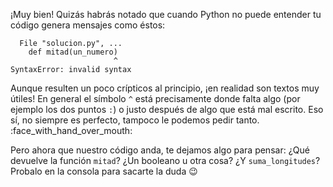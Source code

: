 ¡Muy bien! Quizás habrás notado que cuando Python no puede entender tu código genera mensajes como éstos: 

```
  File "solucion.py", ...
    def mitad(un_numero)
                       ^
SyntaxError: invalid syntax
```

Aunque resulten un poco crípticos al principio, ¡en realidad son textos muy útiles! En general el símbolo `^` está precisamente donde falta algo (por ejemplo los dos puntos `:`) o justo después de algo que está mal escrito. Eso sí, no siempre es perfecto, tampoco le podemos pedir tanto. :face_with_hand_over_mouth:

Pero ahora que nuestro código anda, te dejamos algo para pensar: ¿Qué devuelve la función `mitad`? ¿Un booleano u otra cosa? ¿Y `suma_longitudes`? Probalo en la consola para sacarte la duda :wink: 